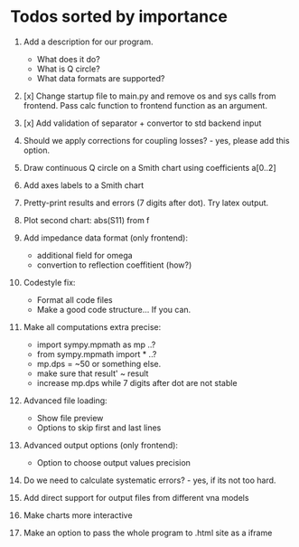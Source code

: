 # Todos sorted by importance

1. Add a description for our program.
    * What does it do?
    * What is Q circle?
    * What data formats are supported?
2. [x] Change startup file to main.py and remove os and sys calls from frontend. Pass calc function to frontend function as an argument.
3. [x] Add validation of separator + convertor to std backend input
4. Should we apply corrections for coupling losses? - yes, please add this option.
5. Draw continuous Q circle on a Smith chart using coefficients a[0..2]
6. Add axes labels to a Smith chart
7. Pretty-print results and errors (7 digits after dot). Try latex output.
8. Plot second chart: abs(S11) from f
9. Add impedance data format (only frontend):
    * additional field for omega
    * convertion to reflection coeffitient (how?)
10. Codestyle fix:
    * Format all code files
    * Make a good code structure... If you can.
11. Make all computations extra precise:
    * import sympy.mpmath as mp ..?
    * from sympy.mpmath import *  ..?
    * mp.dps = ~50 or something else.
    * make sure that result' ~ result
    * increase mp.dps while 7 digits after dot are not stable

12. Advanced file loading:
    * Show file preview
    * Options to skip first and last lines
13. Advanced output options (only frontend):
    * Option to choose output values precision
14. Do we need to calculate systematic errors? - yes, if its not too hard.
15. Add direct support for output files from different vna models
16. Make charts more interactive
17. Make an option to pass the whole program to .html site as a iframe
